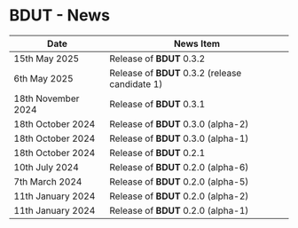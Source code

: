 # BDUT - News


| Date                | News Item                                                               |
| ------------------- | ----------------------------------------------------------------------- |
| 15th May 2025       | Release of **BDUT** 0.3.2                                               |
| 6th May 2025        | Release of **BDUT** 0.3.2 (release candidate 1)                         |
| 18th November 2024  | Release of **BDUT** 0.3.1                                               |
| 18th October 2024   | Release of **BDUT** 0.3.0 (alpha-2)                                     |
| 18th October 2024   | Release of **BDUT** 0.3.0 (alpha-1)                                     |
| 18th October 2024   | Release of **BDUT** 0.2.1                                               |
| 10th July 2024      | Release of **BDUT** 0.2.0 (alpha-6)                                     |
| 7th March 2024      | Release of **BDUT** 0.2.0 (alpha-5)                                     |
| 11th January 2024   | Release of **BDUT** 0.2.0 (alpha-2)                                     |
| 11th January 2024   | Release of **BDUT** 0.2.0 (alpha-1)                                     |


<!-- ########################### end of file ########################### -->

